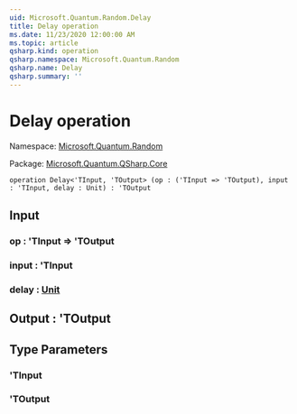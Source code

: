 ```yaml
---
uid: Microsoft.Quantum.Random.Delay
title: Delay operation
ms.date: 11/23/2020 12:00:00 AM
ms.topic: article
qsharp.kind: operation
qsharp.namespace: Microsoft.Quantum.Random
qsharp.name: Delay
qsharp.summary: ''
---
```


# Delay operation

Namespace: [Microsoft.Quantum.Random](xref:Microsoft.Quantum.Random)

Package: [Microsoft.Quantum.QSharp.Core](https://nuget.org/packages/Microsoft.Quantum.QSharp.Core)




```qsharp
operation Delay<'TInput, 'TOutput> (op : ('TInput => 'TOutput), input : 'TInput, delay : Unit) : 'TOutput
```


## Input

### op : 'TInput => 'TOutput 




### input : 'TInput




### delay : [Unit](xref:microsoft.quantum.lang-ref.unit)





## Output : 'TOutput



## Type Parameters

### 'TInput


### 'TOutput


